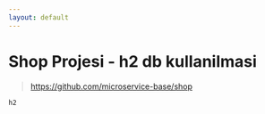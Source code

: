 ```yaml
---
layout: default
---
```

# Shop Projesi - h2 db kullanilmasi

> https://github.com/microservice-base/shop

``
    h2
``
